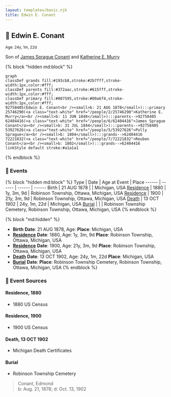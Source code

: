 ```yaml
---
layout: templates/basic.njk
title: Edwin E. Conant
---
```

## 🔵 Edwin E. Conant
<small>Age: 24y, 1m, 22d</small>

Son of [James Sprague Conant](/people/6/62404416) and [Katherine E. Murry](/people/2/25746290)

{% block "hidden md:block" %}
```mermaid
graph
classDef grands fill:#193cb8,stroke:#2b7fff,stroke-width:1px,color:#fff;
classDef parents fill:#372aac,stroke:#615fff,stroke-width:1px,color:#fff;
classDef primary fill:#007595,stroke:#00a6f4,stroke-width:1px,color:#fff;
92758405(Edwin E. Conant<br /><small>b: 21 AUG 1878</small>):::primary
25746290(<a class="text-white" href="/people/2/25746290">Katherine E. Murry</a><br /><small>b: 11 JUN 1848</small>):::parents-->92758405
62404416(<a class="text-white" href="/people/6/62404416">James Sprague Conant</a><br /><small>b: 31 JUL 1844</small>):::parents-->92758405
53927626(<a class="text-white" href="/people/5/53927626">Polly Sprague</a><br /><small>b: 1804</small>):::grands-->62404416
72221832(<a class="text-white" href="/people/7/72221832">Reuben Conant</a><br /><small>b: 1802</small>):::grands-->62404416
linkStyle default stroke:#a1a1a1
```
{% endblock %}

### 📆 Events

{% block "hidden md:block" %}
Type | Date | Age at Event | Place
------ | ------ | ------ | ------
Birth | 21 AUG 1878 |  | Michigan, USA
[Residence](#event-event-0) | 1880 | 1y, 3m, 9d | Robinson Township, Ottawa, Michigan, USA
[Residence](#event-event-1) | 1900 | 21y, 3m, 9d | Robinson Township, Ottawa, Michigan, USA
[Death](#event-event-5) | 13 OCT 1902 | 24y, 1m, 22d | Michigan, USA
[Burial](#event-event-6) |  |  | Robinson Township Cemetery, Robinson Township, Ottawa, Michigan, USA
{% endblock %}

{% block "md:hidden" %}
- **Birth**
**Date**: 21 AUG 1878, Age:
**Place**: Michigan, USA
- **[Residence](#event-event-0)**
**Date**: 1880, Age: 1y, 3m, 9d
**Place**: Robinson Township, Ottawa, Michigan, USA
- **[Residence](#event-event-1)**
**Date**: 1900, Age: 21y, 3m, 9d
**Place**: Robinson Township, Ottawa, Michigan, USA
- **[Death](#event-event-5)**
**Date**: 13 OCT 1902, Age: 24y, 1m, 22d
**Place**: Michigan, USA
- **[Burial](#event-event-6)**
**Date**:
**Place**: Robinson Township Cemetery, Robinson Township, Ottawa, Michigan, USA
{% endblock %}

### 📰 Event Sources

#### <a id="event-event-0"></a> Residence, 1880
* 1880 US Census

#### <a id="event-event-1"></a> Residence, 1900
* 1900 US Census

#### <a id="event-event-5"></a> Death, 13 OCT 1902
* Michigan Death Certificates

#### <a id="event-event-6"></a> Burial
* Robinson Township Cemetery
>   
  > Conant, Edmond  
  > b: Aug. 21, 1878; d: Oct. 13, 1902
